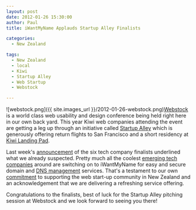 ```yaml
---
layout: post
date: 2012-01-26 15:30:00
author: Paul
title: iWantMyName Applauds Startup Alley Finalists

categories:
  - New Zealand

tags:
  - New Zealand
  - local
  - Kiwi
  - Startup Alley
  - Web Startup
  - Webstock

---
```


![webstock.png]({{ site.images_url }}/2012-01-26-webstock.png)[Webstock](http://www.webstock.org.nz/) is a world class web usability and design conference being held right here in our own back yard. This year Kiwi web companies attending the event are getting a leg up through an initiative called [Startup Alley](http://www.webstock.org.nz/12/bnz-startup-alley.php) which is generously offering return flights to San Francisco and a short residency at [Kiwi Landing Pad](http://www.klp.org.nz/).

Last week's [announcement](http://www.webstock.org.nz/blog/2012/the-bnz-start-up-alley-finalists/) of the six tech company finalists underlined what we already suspected. Pretty much all the coolest [emerging tech companies](https://iwantmyname.co.nz/blog/2011/11/usnapus-snaps-up-startup-weekend-prize.html) around are switching on to iWantMyName for easy and secure domain and [DNS management](https://iwantmyname.co.nz/blog/2011/08/simplify-your-domain-dns-management.html) services. That's a testament to our own [commitment](https://iwantmyname.co.nz/blog/2011/10/being-good-neighbours.html) to supporting the web start-up community in New Zealand and an acknowledgement that we are delivering a refreshing service offering.

Congratulations to the finalists, best of luck for the Startup Alley pitching session at Webstock and we look forward to seeing you there!

